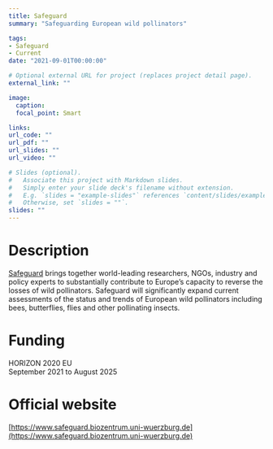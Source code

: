 ```yaml
---
title: Safeguard
summary: "Safeguarding European wild pollinators"

tags:
- Safeguard
- Current
date: "2021-09-01T00:00:00"

# Optional external URL for project (replaces project detail page).
external_link: ""

image:
  caption: 
  focal_point: Smart

links:
url_code: ""
url_pdf: ""
url_slides: ""
url_video: ""

# Slides (optional).
#   Associate this project with Markdown slides.
#   Simply enter your slide deck's filename without extension.
#   E.g. `slides = "example-slides"` references `content/slides/example-slides.md`.
#   Otherwise, set `slides = ""`.
slides: ""
---
```


# Description
[Safeguard](https://www.safeguard.biozentrum.uni-wuerzburg.de) brings together world-leading researchers, NGOs, industry and policy experts to substantially contribute to Europe’s capacity to reverse the losses of wild pollinators. Safeguard will significantly expand current assessments of the status and trends of European wild pollinators including bees, butterflies, flies and other pollinating insects.

# Funding
HORIZON 2020 EU   
September 2021 to August 2025

# Official website
[https://www.safeguard.biozentrum.uni-wuerzburg.de](https://www.safeguard.biozentrum.uni-wuerzburg.de)

